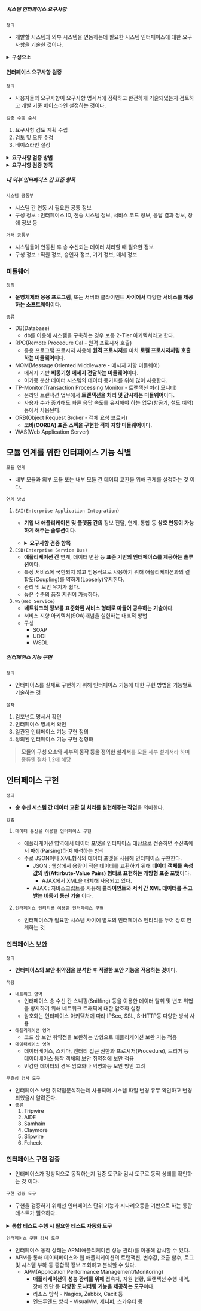 ##### 시스템 인터페이스 요구사항
`정의`
- 개발할 시스템과 외부 시스템을 연동하는데 필요한 시스템 인터페이스에 대한 요구사항을 기술한 것이다.

<details>
<summary><strong> 구성요소 </strong></summary>
<div>

- 인터페이스 이름
- 연계 대상 시스템
- 연계 범위 및 내용
- 연계 방식
- 송신 데이터
- 인터페이스 주기
- 기타 고려사항

</div>
</details>

#### 인터페이스 요구사항 검증
`정의`
- 사용자들의 요구사항이 요구사항 명세서에 정확하고 완전하게 기술되었는지 검토하고 개발 기준 베이스라인 설정하는 것이다.

`검증 수행 순서`
1. 요구사항 검토 계획 수립
2. 검토 및 오류 수정
3. 베이스라인 설정

<details>
<summary><strong> 요구사항 검증 방법 </strong></summary>
<div>

- 동료 검토(Peer Review)
    - 요구사항 명세서 작성자가 명세서 내용을 직접 설명하고 동료들이 이를 들으면서 결함을 발견하는 형태의 검토 방법
- 워크 스루(Walk Through)
  - 검토 회의 전에 요구사항 명세서를 미리 배포하여 사전 검토한 후에 짧은 검토 회의를 통해 결함을 발견하는 형태의 검토 방법
- 인스펙션(Inspection)
    - 요구사항 명세서 작성자를 제외한 다른 검토 전문가들이 요구사항 명세서를 확인하면서 결함을 발견하는 형태의 검토 방법    

</div>
</details>

<details>
<summary><strong> 요구사항 검증 항목 </strong></summary>
<div>

- 완전성(Completeness) - 요구사항 누락 안되고 완전하게 반영됐는지
- 일관성(Consistency) - 요구사항 모순 충돌x 일관성 유지하는지
- 정학성(Unambiguity) - 요구사항 명확하게 이해할만한지 
- 기능성(Functionality) - 요구사항이 어떻게보다 무엇을 초점에 두는지
- 검증 가능성(Verifiability) - 사용자 요구 만족하고 사용자의 요구내용과 일치하는지 검증할 수 있는지
- 추적 가능성(Traceability) - 요구사항 명세서와 설계서 추적할 수 있는지
- 변경 용이성(Easily Changeable) - 요구사항 명세서 변경 쉬운지


</div>
</details>

##### 내 외부 인터페이스 간 표준 항목

`시스템 공통부`
- 시스템 간 연동 시 필요한 공통 정보
- 구성 정보 : 인터페이스 ID, 전송 시스템 정보, 서비스 코드 정보, 응답 결과 정보, 장애 정보 등

`거래 공통부`
- 시스템들이 연동된 후 송 수신되는 데이터 처리할 때 필요한 정보
- 구성 정보 : 직원 정보, 승인자 정보, 기기 정보, 매체 정보

### 미들웨어 
`정의`
- **운영체제와 응용 프로그램**, 또는 서버와 클라이언트 **사이에서** 다양한 **서비스를 제공하는 소프트웨어**이다.

`종류`
- DB(Database)
  - db를 이용해 시스템을 구축하는 경우 보통 2-Tier 아키텍쳐라고 한다.
- RPC(Remote Procedure Cal - 원격 프로시저 호출)
  - 응용 프로그램 프로시저 사용해 **원격 프로시저**를 마치 **로컬 프로시저처럼 호출하는 미들웨어**이다.
- MOM(Message Oriented Middleware - 메시지 지향 미들웨어)
  - 메세지 기반 **비동기형 메세지 전달하는 미들웨어**이다.
  - 이기종 분산 데이터 시스템의 데이터 동기화를 위해 많이 사용한다.
- TP-Monitor(Transaction Processing Monitor - 트랜잭션 처리 모니터)
  - 온라인 트랜잭션 업무에서 **트랜잭션을 처리 및 감시하는 미들웨어**이다.
  - 사용자 수가 증가해도 빠른 응답 속도를 유지해야 하는 업무(항공기, 철도 예약)등에서 사용된다.
- ORB(Object Request Broker - 객체 요청 브로커)
  - **코바(CORBA) 표준 스펙을 구현한 객체 지향 미들웨어**이다.
- WAS(Web Application Server)

## 모듈 연계를 위한 인터페이스 기능 식별
`모듈 연계`
- 내부 모듈과 외부 모듈 또는 내부 모듈 간 데이터 교환을 위해 관계를 설정하는 것 이다.

`연계 방법`

1. `EAI(Enterprise Application Integration)`
    - **기업 내 애플리케이션 및 플랫폼 간의** 정보 전달, 연계, 통합 등 **상호 연동이 가능하게 해주는 솔루션**이다.
    - <details>
      <summary><strong> 요구사항 검증 항목 </strong></summary>
      <div>
    
        | 유형 | 기능 |
        | :--: | :--: |
        | Point to Point | 가장 기본적인 애플리케이션 통합 방식<br> 애플리케이션 1:1로 연결 <br> 변경 및 재사용이 어려움 |
        | Hub & Spoke | 단일 접점인 허브 시스템을 통해 데이터를 전송하는 중앙 집중형 방식 <br> 확장 및 유지보수 용이 <br> 허브 장애 시 시스템 전체에 영향을 미침 |
        | Message Bus<br>(ESB 방식) | 애플리케이션 사이 미들웨어를 두어 처리하는 방식 <br> 확장성 뛰어나며 대용량 처리 가능함 | 
        | Hybrid | Hub & Spoke와 Message Bus의 혼합 방식 <br> 그룹 내에서는 Hub & Spoke를 그룹 간엔 Message Bus 방식 사용 <br> 필요한 경우 한가지 방식으로 EAI 구현 가능 <br> 데이터 병목 현상 최소화 할 수 있다. |
    
        </div>
        </details>
2. `ESB(Enterprise Service Bus)`
    - **애플리케이션 간** 연계, 데이터 변환 등 **표준 기반의 인터페이스를 제공하는 솔루션**이다.
    - 특정 서비스에 국한되지 않고 범용적으로 사용하기 위해 애플리케이션과의 결합도(Coupling)를 약하게(Loosely)유지한다.
    - 관리 및 보안 유지가 쉽다.
    - 높은 수준의 품질 지원이 가능하다.
3. `WS(Web Service)`
    - **네트워크의 정보를 표준화된 서비스 형태로 마들어 공유하는 기술**이다.
    - 서비스 지향 아키텍처(SOA)개념을 실현하는 대표적 방법
    - 구성
      - SOAP
      - UDDI
      - WSDL

##### 인터페이스 기능 구현
`정의`
- 인터페이스를 실제로 구현하기 위해 인터페이스 기능에 대한 구현 방법을 기능별로 기술하는 것

`절차`
1. 컴포넌트 명세서 확인 
2. 인터페이스 명세서 확인
3. 일관된 인터페이스 기능 구현 정의
4. 정의된 인터페이스 기능 구현 정형화
 
> **모듈의 구성 요소와 세부적 동작 등을 정의한 설계서**를 모듈 세부 설계서라 하며 종류엔 절차 1,2에 해당

## 인터페이스 구현
`정의`
- **송 수신 시스템 간 데이터 교환 및 처리를 실현해주는 작업**을 의미한다.

`방법`

1. `데이터 통신을 이용한 인터페이스 구현`
   - 애플리케이션 영역에서 데이터 포맷을 인터페이스 대상으로 전송하면 수신측에서 파싱(Parsing)하여 해석하는 방식
   - 주로 JSON이나 XML형식의 데이터 포맷을 사용해 인터페이스 구현한다.
     - JSON : 웹상에서 용량이 적은 데이터를 교환하기 위해 **데이터 객체를 속성 값의 쌍(Attirbute-Value Pairs) 형태로 표현하는 개방형 표준 포맷**이다.
       - AJAX에서 XML을 대체해 사용되고 있다.
     - AJAX : 자바스크립트를 사용해 **클라이언트와 서버 간 XML 데이터를 주고 받는 비동기 통신 기술** 이다.

2. `인터페이스 엔티티를 이용한 인터페이스 구현`
    - 인터페이스가 필요한 시스템 사이에 별도의 인터페이스 엔티티를 두어 상호 연계하는 것

### 인터페이스 보안
`정의`
- **인터페이스의 보안 취약점을 분석한 후 적절한 보안 기능을 적용하는 것**이다.

`적용`
- `네트워크 영역`
  - 인터페이스 송 수신 간 스니핑(Sniffing) 등을 이용한 데이터 탈취 및 변조 위협을 방지하기 위해 네트워크 트래픽에 대한 암호화 설정
  - 암호화는 인터페이스 아키텍처에 따라 IPSec, SSL, S-HTTP등 다양한 방식 사용
- `애플리케이션 영역`
  - 코드 상 보안 취약점을 보완하는 방향으로 애플리케이션 보완 기능 적용
- `데이터베이스 영역`
  - 데이터베이스, 스키마, 엔터티 접근 권한과 프로시저(Procedure), 트리거 등 데이터베이스 동작 객체의 보안 취약점에 보안 적용
  - 민감한 데이터의 경우 암호화나 익명화등 보안 방안 고려

`무결성 검사 도구`
- 인터페이스 보안 취약점분석하는데 사용되며 시스템 파일 변경 유무 확인하고 변경되었을시 알려준다.
- `종류`
  1. Tripwire
  2. AIDE
  3. Samhain
  4. Claymore
  5. Slipwire
  6. Fcheck

### 인터페이스 구현 검증
- 인터페이스가 정상적으로 동작하는지 검증 도구와 감시 도구로 동작 상태를 확인하는 것 이다.

`구현 검증 도구`
- 구현을 검증하기 위해선 인터페이스 단위 기능과 시나리오등을 기반으로 하는 통합 테스트가 필요하다.

<details>
<summary><strong> 통합 테스트 수행 시 필요한 테스트 자동화 도구 </strong></summary>
<div>

| 도구 | 기능 |
| :--: | :--: |
| XUnit | 같은 테스트 코드 중복 작성을 막고, 테스트마다 예상 결과를 기억할 필요가 없게 하는 자동화된 해법 제공하는 단위 테스트 프레임워크 <br> Smalltalk에 처음 적용돼 Sunit이란 이름이었으나 Java용의 Junit, C++용 CppUnit, .Net용 NUnit HTTP용 HTTPUnit등 다양한 언어에 적용되며 xUnit으로 통칭 |
| STAF | 서비스 호출 및 컴포넌트 재사용 등 다양한 환경 지원하는 테스트 프레임워크 <br> 크로스 플랫폼이나 분산 소프트웨어에서 테스트 환경 조성할 수 있도록 지원 <br> 분산 소프트웨어의 경우 각 분산 환경에 설치된 데몬이 테스트에 대한 응답 대신하며 테스트가 완료되면 이를 통합하고 자동화하여 프로그램 완성 |
| FitNesse | 웹 기반 테스트 케이스 설계, 실행, 결과 확인 등을 지원하는 테스트 프레임워크 |
| NTAF | FitNesse의 장점인 협업 기능과 STAF의 장점인 재사용 및 확장성을 통합한 NHN(Naver)의 테스트 자동화 프레임워크 |
| Selenium | 다양한 브라우저 및 개발 언어를 지원하는 웹 애플리케이션 테스트 프레임워크 |
| Watir | Ruby를 사용하는 애플리케이션 테스트 프레임워크 | 

</div>
</details>

`인터페이스 구현 감시 도구`
- 인터페이스 동작 상태는 APM(애플리케이션 성능 관리)를 이용해 감시할 수 있다.
- APM을 통해 데이터베이스와 웹 애플리케이션의 트랜잭션, 변수값, 호출 함수, 로그 및 시스템 부하 등 종합적 정보 조회하고 분석할 수 있다.
    - APM(Application Performance Management/Monitoring)
      - **애플리케이션의 성능 관리를 위해** 접속자, 자원 현황, 트랜잭션 수행 내역, 장애 진단 등 **다양한 모니터링 기능을 제공하는 도구**이다.
      - 리소스 방식 - Nagios, Zabbix, Cacit 등
      - 엔드투엔드 방식 - VisualVM, 제니퍼, 스카우터 등
